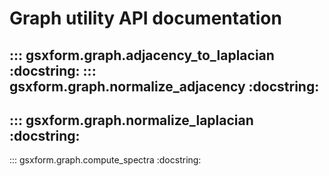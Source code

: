 # Graph utility API documentation

::: gsxform.graph.adjacency_to_laplacian
    :docstring:
::: gsxform.graph.normalize_adjacency
    :docstring:
---
::: gsxform.graph.normalize_laplacian
    :docstring:
---
::: gsxform.graph.compute_spectra
    :docstring:
   
